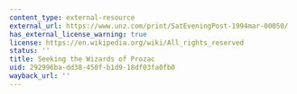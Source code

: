 ```yaml
---
content_type: external-resource
external_url: https://www.unz.com/print/SatEveningPost-1994mar-00050/
has_external_license_warning: true
license: https://en.wikipedia.org/wiki/All_rights_reserved
status: ''
title: Seeking the Wizards of Prozac
uid: 292996ba-dd38-450f-b1d9-18df03fa0fb0
wayback_url: ''
---
```


